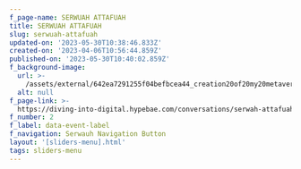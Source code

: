 ```yaml
---
f_page-name: SERWUAH ATTAFUAH
title: SERWUAH ATTAFUAH
slug: serwuah-attafuah
updated-on: '2023-05-30T10:38:46.833Z'
created-on: '2023-04-06T10:56:44.859Z'
published-on: '2023-05-30T10:40:02.859Z'
f_background-image:
  url: >-
    /assets/external/642ea7291255f04befbcea44_creation20of20my20metaverse20web.jpg
  alt: null
f_page-link: >-
  https://diving-into-digital.hypebae.com/conversations/serwah-attafuah-interviews-3d-designer-fashion-experts-trends
f_number: 2
f_label: data-event-label
f_navigation: Serwauh Navigation Button
layout: '[sliders-menu].html'
tags: sliders-menu
---
```



